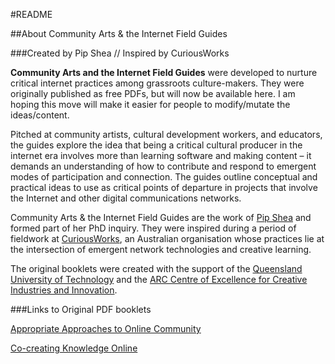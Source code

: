 #README

##About Community Arts & the Internet Field Guides

###Created by Pip Shea // Inspired by CuriousWorks

**Community Arts and the Internet Field Guides** were developed to nurture critical internet practices among grassroots culture-makers. They were originally published as free PDFs, but will now be available here. I am hoping this move will make it easier for people to modify/mutate the ideas/content.
Pitched at community artists, cultural development workers, and educators, the guides explore the idea that being a critical cultural producer in the internet era involves more than learning software and making content – it demands an understanding of how to contribute and respond to emergent modes of participation and connection. The guides outline conceptual and practical ideas to use as critical points of departure in projects that involve the Internet and other digital communications networks.
Community Arts & the Internet Field Guides are the work of [Pip Shea](http://www.pipshea.com) and formed part of her PhD inquiry. They were inspired during a period of fieldwork at [CuriousWorks](http://www.curiousworks.com.au), an Australian organisation whose practices lie at the intersection of emergent network technologies and creative learning.
The original booklets were created with the support of the [Queensland University of Technology](http://www.qut.edu.au) and the [ARC Centre of Excellence for Creative Industries and Innovation](http://www.cci.edu.au).
###Links to Original PDF booklets
[Appropriate Approaches to Online Community](http://www.popomo.com/research/blog/?p=842)
[Co-creating Knowledge Online](http://www.popomo.com/research/blog/?p=937)